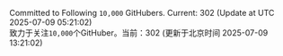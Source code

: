 Committed to Following `10,000` GitHubers. Current: <!-- FOLLOWING_COUNT -->302<!-- FOLLOWING_COUNT --> (Update at UTC <!-- LAST_UPDATED -->2025-07-09 05:21:02<!-- LAST_UPDATED -->)<br>
致力于关注`10,000`个GitHuber。当前：<!-- FOLLOWING_COUNT -->302<!-- FOLLOWING_COUNT --> (更新于北京时间 <!-- LAST_UPDATED_CST -->2025-07-09 13:21:02<!-- LAST_UPDATED_CST -->)
